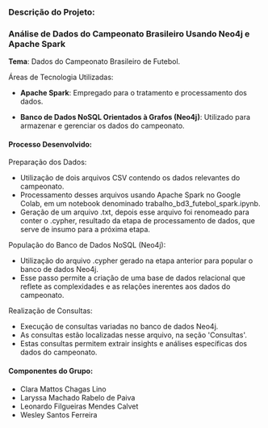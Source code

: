 ### Descrição do Projeto:

### Análise de Dados do Campeonato Brasileiro Usando Neo4j e Apache Spark

**Tema**: Dados do Campeonato Brasileiro de Futebol.

Áreas de Tecnologia Utilizadas:

- **Apache Spark**: Empregado para o tratamento e processamento dos dados.

- **Banco de Dados NoSQL Orientados à Grafos (Neo4j)**: Utilizado para armazenar e gerenciar os dados do campeonato.


#### Processo Desenvolvido:

Preparação dos Dados:
- Utilização de dois arquivos CSV contendo os dados relevantes do campeonato.
- Processamento desses arquivos usando Apache Spark no Google Colab, em um notebook denominado trabalho_bd3_futebol_spark.ipynb.
- Geração de um arquivo .txt, depois esse arquivo foi renomeado para conter o .cypher, resultado da etapa de processamento de dados, que serve de insumo para a próxima etapa.

População do Banco de Dados NoSQL (Neo4j):

- Utilização do arquivo .cypher gerado na etapa anterior para popular o banco de dados Neo4j.
- Esse passo permite a criação de uma base de dados relacional que reflete as complexidades e as relações inerentes aos dados do campeonato.

Realização de Consultas:
- Execução de consultas variadas no banco de dados Neo4j.
- As consultas estão localizadas nesse arquivo, na seção 'Consultas'.
- Estas consultas permitem extrair insights e análises específicas dos dados do campeonato.

#### Componentes do Grupo:

- Clara Mattos Chagas Lino
- Laryssa Machado Rabelo de Paiva
- Leonardo Filgueiras Mendes Calvet
- Wesley Santos Ferreira

